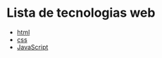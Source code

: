 # Lista de tecnologias web

- [html](https://es.wikipedia.org/wiki/HTML)
- [css](https://es.wikipedia.org/wiki/CSS)
- [JavaScript](https://es.wikipedia.org/wiki/JavaScript)
